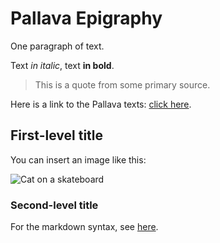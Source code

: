 # Pallava Epigraphy

One paragraph of text.

Text *in italic*, text **in bold**.

> This is a quote from some primary source.

Here is a link to the Pallava texts: [click here](/texts?q=repo%3Atfa-pallava-epigraphy).

## First-level title

You can insert an image like this:

![Cat on a skateboard](https://cdnph.upi.com/svc/sv/i/4381473439452/2016/1/14734398701569/Skateboarding-cat-shreds-her-way-into-Guinness-Book-of-World-Records.jpg)

### Second-level title

For the markdown syntax, see [here](https://docs.github.com/en/get-started/writing-on-github/getting-started-with-writing-and-formatting-on-github/basic-writing-and-formatting-syntax).

